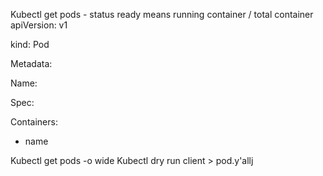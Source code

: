 Kubectl get pods - status ready means running container / total container
apiVersion: v1

kind: Pod

Metadata:

Name:

Spec:

Containers:

-   name

Kubectl get pods -o wide
Kubectl dry run client > pod.y'allj